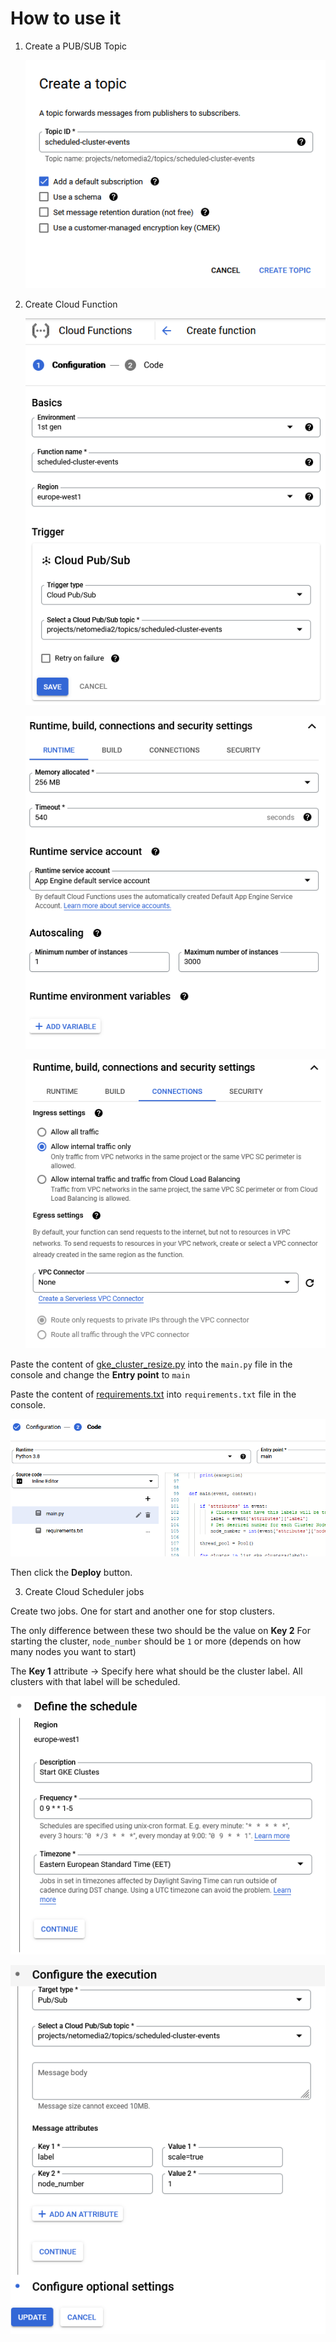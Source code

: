 # How to use it

1) Create a PUB/SUB Topic

   ![Create PUB/SUB Topic](../images/gke_cluster_resize_1.PNG)

2) Create Cloud Function

   ![Create Cloud Function Basics](../images/gke_cluster_resize_2.PNG)

   ![Create Cloud Function Runtime](../images/gke_cluster_resize_3.PNG)

   ![Create Cloud Function Connections](../images/gke_cluster_resize_4.PNG)


  Paste the content of [gke_cluster_resize.py](./gke_cluster_resize/gke_cluster_resize.py) into the `main.py` file in the console and change the **Entry point** to `main`

  Paste the content of [requirements.txt](./gke_cluster_resize/requirements.txt) into `requirements.txt` file in the console.

   ![Create Cloud Function Connections](../images/gke_cluster_resize_7.PNG)

   Then click the **Deploy** button.

3) Create Cloud Scheduler jobs

  Create two jobs. One for start and another one for stop clusters.

  The only difference between these two should be the value on **Key 2**
  For starting the cluster, `node_number` should be `1` or more (depends on how many nodes you want to start)

  The **Key 1** attribute -> Specify here what should be the cluster label. All clusters with that label will be scheduled.

   ![Create Cloud Scheduler job](../images/gke_cluster_resize_5.PNG)

   ![Create Cloud Scheduler job](../images/gke_cluster_resize_6.PNG)
